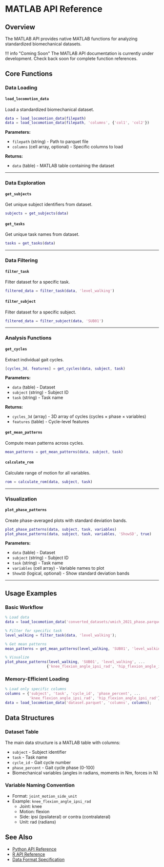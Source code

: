 # MATLAB API Reference

## Overview

The MATLAB API provides native MATLAB functions for analyzing standardized biomechanical datasets.

!!! info "Coming Soon"
    The MATLAB API documentation is currently under development. Check back soon for complete function references.

## Core Functions

### Data Loading

#### `load_locomotion_data`
Load a standardized biomechanical dataset.

```matlab
data = load_locomotion_data(filepath)
data = load_locomotion_data(filepath, 'columns', {'col1', 'col2'})
```

**Parameters:**
- `filepath` (string) - Path to parquet file
- `columns` (cell array, optional) - Specific columns to load

**Returns:**
- `data` (table) - MATLAB table containing the dataset

---

### Data Exploration

#### `get_subjects`
Get unique subject identifiers from dataset.

```matlab
subjects = get_subjects(data)
```

#### `get_tasks`
Get unique task names from dataset.

```matlab
tasks = get_tasks(data)
```

---

### Data Filtering

#### `filter_task`
Filter dataset for a specific task.

```matlab
filtered_data = filter_task(data, 'level_walking')
```

#### `filter_subject`
Filter dataset for a specific subject.

```matlab
filtered_data = filter_subject(data, 'SUB01')
```

---

### Analysis Functions

#### `get_cycles`
Extract individual gait cycles.

```matlab
[cycles_3d, features] = get_cycles(data, subject, task)
```

**Parameters:**
- `data` (table) - Dataset
- `subject` (string) - Subject ID
- `task` (string) - Task name

**Returns:**
- `cycles_3d` (array) - 3D array of cycles (cycles × phase × variables)
- `features` (table) - Cycle-level features

#### `get_mean_patterns`
Compute mean patterns across cycles.

```matlab
mean_patterns = get_mean_patterns(data, subject, task)
```

#### `calculate_rom`
Calculate range of motion for all variables.

```matlab
rom = calculate_rom(data, subject, task)
```

---

### Visualization

#### `plot_phase_patterns`
Create phase-averaged plots with standard deviation bands.

```matlab
plot_phase_patterns(data, subject, task, variables)
plot_phase_patterns(data, subject, task, variables, 'ShowSD', true)
```

**Parameters:**
- `data` (table) - Dataset
- `subject` (string) - Subject ID
- `task` (string) - Task name
- `variables` (cell array) - Variable names to plot
- `ShowSD` (logical, optional) - Show standard deviation bands

---

## Usage Examples

### Basic Workflow

```matlab
% Load data
data = load_locomotion_data('converted_datasets/umich_2021_phase.parquet');

% Filter for specific task
level_walking = filter_task(data, 'level_walking');

% Get mean patterns
mean_patterns = get_mean_patterns(level_walking, 'SUB01', 'level_walking');

% Visualize
plot_phase_patterns(level_walking, 'SUB01', 'level_walking', ...
                   {'knee_flexion_angle_ipsi_rad', 'hip_flexion_angle_ipsi_rad'});
```

### Memory-Efficient Loading

```matlab
% Load only specific columns
columns = {'subject', 'task', 'cycle_id', 'phase_percent', ...
           'knee_flexion_angle_ipsi_rad', 'hip_flexion_angle_ipsi_rad'};
data = load_locomotion_data('dataset.parquet', 'columns', columns);
```

## Data Structures

### Dataset Table
The main data structure is a MATLAB table with columns:
- `subject` - Subject identifier
- `task` - Task name
- `cycle_id` - Gait cycle number
- `phase_percent` - Gait cycle phase (0-100)
- Biomechanical variables (angles in radians, moments in Nm, forces in N)

### Variable Naming Convention
- Format: `joint_motion_side_unit`
- Example: `knee_flexion_angle_ipsi_rad`
  - Joint: knee
  - Motion: flexion
  - Side: ipsi (ipsilateral) or contra (contralateral)
  - Unit: rad (radians)

## See Also

- [Python API Reference](locomotion-data-api.md)
- [R API Reference](r-api.md)
- [Data Format Specification](../../reference/standard_spec/standard_spec.md)